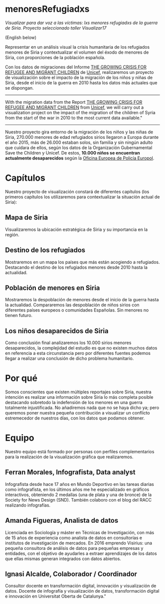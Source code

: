 # menoresRefugiadxs

*Visualizar para dar voz a las víctimas: lxs menores refugiadxs de la
guerra de Siria. Proyecto seleccionado taller Visualizar17*

(English below)

Representar en un análisis visual la crisis humanitaria de los refugiados menores de Siria y contextualizar el volumen del éxodo de menores de Siria, con proporciones de la población española. 


Con los datos de migraciones del Informe [THE GROWING CRISIS FOR
REFUGEE AND MIGRANT CHILDREN](https://www.unicef.org/publications/index_92710.html) de [Unicef](https://www.unicef.org/), realizaremos un proyecto de
visualización sobre el impacto de la migración de los niños y niñas de
Siria, desde el inicio de la guerra en 2010 hasta los datos más
actuales que se dispongan.

-----------

With the migration data from the
Report [THE GROWING CRISIS FOR REFUGEE AND MIGRANT CHILDREN](https://www.unicef.org/publications/index_92710.html)
from [Unicef](https://www.unicef.org/), we will carry out a visualization project on the
impact of the migration of the children of Syria from the start of the
war in 2010 to the most current data available."

------------

Nuestro proyecto gira entorno de la migración de los niños y las niñas
de Siria, 270.000 menores de edad refugiados sirios llegaron a Europa
durante el año 2015, más de 26.000 estaban solos, sin familia y sin
ningún adulto que cuidara de ellos, según los datos de la Organización
Gubernamental Save the Children y Unicef. De estos, **10.000 niños se
encuentran actualmente desaparecidos** según
la [Oficina Europea de Policía Europol](https://www.europol.europa.eu/publications-documents/migrant-smuggling-in-eu).

# Capítulos
Nuestro proyecto de visualización constará de diferentes capítulos (los primeros capítulos los utilizaremos para contextualizar la situación actual de Siria):

## Mapa de Siria
Visualizaremos la ubicación estratégica de Siria y su importancia en la región.

## Destino de los refugiados
Mostraremos en un mapa los países que más están acogiendo a refugiados. Destacando el destino de los refugiados menores desde 2010 hasta la actualidad.

## Población de menores en Siria
Mostraremos la despoblación de menores desde el inicio de la guerra hasta la actualidad.
Compararemos las despoblación de niños sirios con diferentes países europeos o comunidades Españolas. Sin menores no tienen futuro.
 
## Los niños desaparecidos de Siria 
Como conclusión final analizaremos los 10.000 sirios menores
desaparecidos, la complejidad del estudio es que no existen muchos
datos en referencia a esta circunstancia pero por diferentes fuentes
podemos llegar a realizar una conclusión de dicho problema
humanitario.

# Por qué
Somos conscientes que existen múltiples reportajes sobre Siria, nuestra intención es realizar una información sobre Siria lo más completa posible destacando sobretodo la indefensión de los menores en una guerra totalmente injustificada. No añadiremos nada que no se haya dicho ya; pero queremos poner nuestra pequeña contribución a visualizar un conflicto estremecedor de nuestros días, con los datos que podamos obtener.

# Equipo

Nuestro equipo está formado por personas con perfiles complementarios para la realización de la visualización gráfica que realizaremos.

## Ferran Morales, Infografista, Data analyst
Infografista desde hace 17 años en Mundo Deportivo en las tareas diarias como infografista, en los últimos años me he especializado en gráficos interactivos, obteniendo 2 medallas (una de plata y una de bronce) de la  Society for News Design (SND). También colaboro con el blog del RACC realizando infografías.

## Amanda Figueras, Analista de datos
Licenciada en Sociología y máster en Técnicas de Investigación, con más de 15 años de experiencia como analista de datos en consultorías e institutos de investigación de mercados. En 2016 emprendo Visirius: una pequeña consultora de análisis de datos para pequeñas empresas y entidades, con el objetivo de ayudarles a extraer aprendizajes de los datos que ellas mismas generan integrados con datos abiertos. 

## Ignasi Alcalde, Colaborador / Coordinador
Consultor docente en transformación digital, innovación y visualización de datos. Docente de infografía y visualización de datos, transformación digital e innovación en Universitat Oberta de Catalunya."

